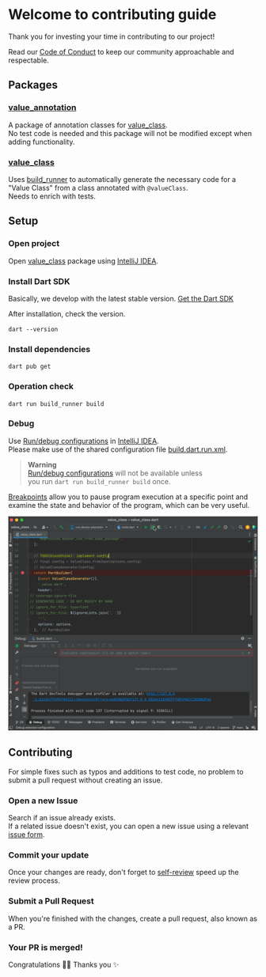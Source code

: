 # Welcome to contributing guide

Thank you for investing your time in contributing to our project!

Read our [Code of Conduct] to keep our community approachable and respectable.

## Packages

### [value_annotation]

A package of annotation classes for [value_class].\
No test code is needed and this package will not be modified except when adding functionality.

### [value_class]

Uses [build_runner] to automatically generate the necessary code for a "Value Class" from a class annotated with `@valueClass`.\
Needs to enrich with tests.

## Setup

### Open project

Open [value_class] package using [IntelliJ IDEA].

### Install Dart SDK

Basically, we develop with the latest stable version. [Get the Dart SDK]

After installation, check the version.

```shell
dart --version
```

### Install dependencies 

```shell
dart pub get
```

### Operation check 

```shell
dart run build_runner build
```

### Debug

Use [Run/debug configurations] in [IntelliJ IDEA].\
Please make use of the shared configuration file [build.dart.run.xml].

> **Warning**\
> [Run/debug configurations] will not be available unless\
> you run `dart run build_runner build` once.

[Breakpoints] allow you to pause program execution at a specific point and examine the state and behavior of the program, which can be very useful.

![Debug](docs/contributing/debug.gif)

## Contributing

For simple fixes such as typos and additions to test code, no problem to submit a pull request without creating an issue.

### Open a new Issue

Search if an issue already exists.\
If a related issue doesn't exist, you can open a new issue using a relevant [issue form].


### Commit your update

Once your changes are ready, don't forget to [self-review] speed up the review process.

### Submit a Pull Request

When you're finished with the changes, create a pull request, also known as a PR.

### Your PR is merged!

Congratulations 🎉🎉 Thanks you ✨

<!-- Links -->
[Code of Conduct]: ./CODE_OF_CONDUCT.md
[value_annotation]: ./packages/value_annotation
[value_class]: ./packages/value_class
[build_runner]: https://pub.dev/packages/build_runner
[IntelliJ IDEA]: https://www.jetbrains.com/idea
[Get the Dart SDK]: https://dart.dev/get-dart
[Run/debug configurations]: https://www.jetbrains.com/help/idea/run-debug-configuration.html
[build.dart.run.xml]: ./packages/value_class/.run/build.dart.run.xml
[Breakpoints]: https://pleiades.io/help/idea/using-breakpoints.html
[issue form]: https://github.com/blendthink/value_class.dart/issues/new/choose
[self-review]: ./docs/contributing/self-review.md

